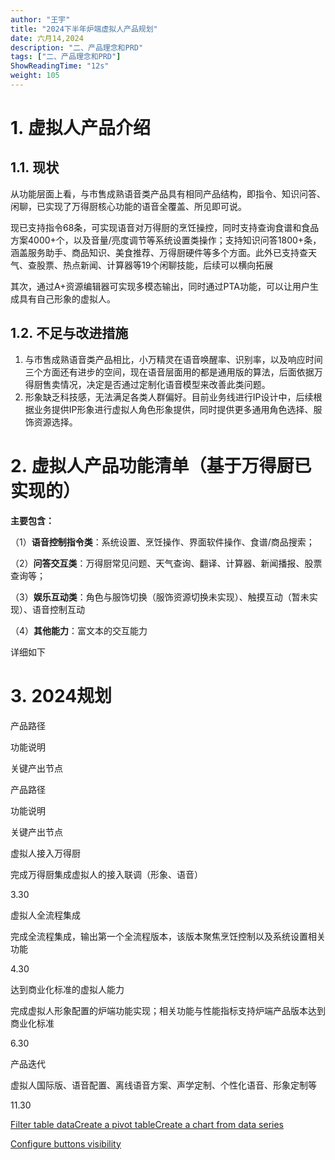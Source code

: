 ```yaml
---
author: "王宇"
title: "2024下半年炉端虚拟人产品规划"
date: 六月14,2024
description: "二、产品理念和PRD"
tags: ["二、产品理念和PRD"]
ShowReadingTime: "12s"
weight: 105
---
```

  

1. 虚拟人产品介绍
==========

1.1. 现状
-------

从功能层面上看，与市售成熟语音类产品具有相同产品结构，即指令、知识问答、闲聊，已实现了万得厨核心功能的语音全覆盖、所见即可说。

现已支持指令68条，可实现语音对万得厨的烹饪操控，同时支持查询食谱和食品方案4000+个，以及音量/亮度调节等系统设置类操作；支持知识问答1800+条，涵盖服务助手、商品知识、美食推荐、万得厨硬件等多个方面。此外已支持查天气、查股票、热点新闻、计算器等19个闲聊技能，后续可以横向拓展

其次，通过A+资源编辑器可实现多模态输出，同时通过PTA功能，可以让用户生成具有自己形象的虚拟人。

1.2. 不足与改进措施
------------

1.  与市售成熟语音类产品相比，小万精灵在语音唤醒率、识别率，以及响应时间三个方面还有进步的空间，现在语音层面用的都是通用版的算法，后面依据万得厨售卖情况，决定是否通过定制化语音模型来改善此类问题。
2.  形象缺乏科技感，无法满足各类人群偏好。目前业务线进行IP设计中，后续根据业务提供IP形象进行虚拟人角色形象提供，同时提供更多通用角色选择、服饰资源选择。

2. 虚拟人产品功能清单（基于万得厨已实现的）
=======================

**主要包含：**

（1）**语音控制指令类**：系统设置、烹饪操作、界面软件操作、食谱/商品搜索；

（2）**问答交互类**：万得厨常见问题、天气查询、翻译、计算器、新闻播报、股票查询等；

（3）**娱乐互动类**：角色与服饰切换（服饰资源切换未实现）、触摸互动（暂未实现）、语音控制互动

（4）**其他能力**：富文本的交互能力

详细如下

  

  

3. 2024规划
=========

产品路径

功能说明

关键产出节点

产品路径

功能说明

关键产出节点

虚拟人接入万得厨

完成万得厨集成虚拟人的接入联调（形象、语音）

3.30

虚拟人全流程集成

完成全流程集成，输出第一个全流程版本，该版本聚焦烹饪控制以及系统设置相关功能

4.30

达到商业化标准的虚拟人能力

完成虚拟人形象配置的炉端功能实现；相关功能与性能指标支持炉端产品版本达到商业化标准

6.30

产品迭代

虚拟人国际版、语音配置、离线语音方案、声学定制、个性化语音、形象定制等

11.30

[Filter table data](#)[Create a pivot table](#)[Create a chart from data series](#)

[Configure buttons visibility](/users/tfac-settings.action)